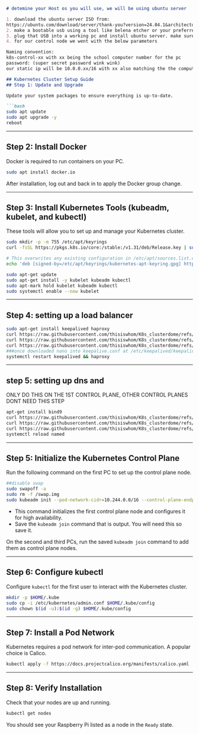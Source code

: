 ```markdown
# detemine your Host os you will use, we will be using ubuntu server

1. download the ubuntu server ISO from: 
https://ubuntu.com/download/server/thank-you?version=24.04.1&architecture=amd64&lts=true
2. make a bootable usb using a tool like belena etcher or your preferred method. 
3. plug that USB into a working pc and install ubuntu server. make sure to install ssh, everything else can be default/below
4. for our control node we went with the below parameters

Naming convention: 
k8s-control-xx with xx being the school computer number for the pc
password: (super secret password wink wink)
our static ip will be 10.0.0.xx/16 with xx also matching the the computer number

## Kubernetes Cluster Setup Guide
## Step 1: Update and Upgrade

Update your system packages to ensure everything is up-to-date.

```bash
sudo apt update
sudo apt upgrade -y
reboot
```

---

## Step 2: Install Docker

Docker is required to run containers on your PC.

```bash
sudo apt install docker.io
```

After installation, log out and back in to apply the Docker group change.

---

## Step 3: Install Kubernetes Tools (kubeadm, kubelet, and kubectl)

These tools will allow you to set up and manage your Kubernetes cluster.

```bash
sudo mkdir -p -m 755 /etc/apt/keyrings
curl -fsSL https://pkgs.k8s.io/core:/stable:/v1.31/deb/Release.key | sudo gpg --dearmor -o /etc/apt/keyrings/kubernetes-apt-keyring.gpg

# This overwrites any existing configuration in /etc/apt/sources.list.d/kubernetes.list
echo 'deb [signed-by=/etc/apt/keyrings/kubernetes-apt-keyring.gpg] https://pkgs.k8s.io/core:/stable:/v1.31/deb/ /' | sudo tee /etc/apt/sources.list.d/kubernetes.list

sudo apt-get update
sudo apt-get install -y kubelet kubeadm kubectl
sudo apt-mark hold kubelet kubeadm kubectl
sudo systemctl enable --now kubelet

```

---
## Step 4: setting up a load balancer
```bash
sudo apt-get install keepalived haproxy
curl https://raw.githubusercontent.com/thisiswhom/K8s_clusterdome/refs/heads/main/Control%20Node/haproxy.cfg -o /etc/haproxy/haproxy.cfg
curl https://raw.githubusercontent.com/thisiswhom/K8s_clusterdome/refs/heads/main/Control%20Node/keepalived.conf -o /etc/keepalived/keepalived.conf
curl https://raw.githubusercontent.com/thisiswhom/K8s_clusterdome/refs/heads/main/Control%20Node/check_apiserver.sh -o /etc/keepalived/check_apiserver.sh
###once downloaded nano into keepalive.conf at /etc/keepalived/keepalived.conf and change interface to what matches your control planes name you can get this by running "ip -br a"
systemctl restart keepalived && haproxy
```
___
## step 5: setting up dns and 
ONLY DO THIS ON THE 1ST CONTROL PLANE, OTHER CONTROL PLANES DONT NEED THIS STEP

```bash
apt-get install bind9
curl https://raw.githubusercontent.com/thisiswhom/K8s_clusterdome/refs/heads/main/Control%20Node/db.cohort8 -o /etc/bind/db.cohort8
curl https://raw.githubusercontent.com/thisiswhom/K8s_clusterdome/refs/heads/main/Control%20Node/db.10.0.0 -o /etc/bind/db.10.0.0
curl https://raw.githubusercontent.com/thisiswhom/K8s_clusterdome/refs/heads/main/Control%20Node/named.conf.local -o /etc/bind/named.conf.local
systemctl reload named
```
___
## Step 5: Initialize the Kubernetes Control Plane

Run the following command on the first PC to set up the control plane node.

```bash
##disable swap
sudo swapoff -a
sudo rm -f /swap.img 
sudo kubeadm init --pod-network-cidr=10.244.0.0/16 --control-plane-endpoint="k8s-api.cohort8.local:7443"
```

- This command initializes the first control plane node and configures it for high availability.
- Save the `kubeadm join` command that is output. You will need this so save it.

On the second and third PCs, run the saved `kubeadm join` command to add them as control plane nodes.

---

## Step 6: Configure kubectl

Configure `kubectl` for the first user to interact with the Kubernetes cluster.

```bash
mkdir -p $HOME/.kube
sudo cp -i /etc/kubernetes/admin.conf $HOME/.kube/config
sudo chown $(id -u):$(id -g) $HOME/.kube/config
```

---

## Step 7: Install a Pod Network

Kubernetes requires a pod network for inter-pod communication. A popular choice is Calico.

```bash
kubectl apply -f https://docs.projectcalico.org/manifests/calico.yaml
```
---

## Step 8: Verify Installation

Check that your nodes are up and running.
```bash
kubectl get nodes
```

You should see your Raspberry Pi listed as a node in the `Ready` state.
```
